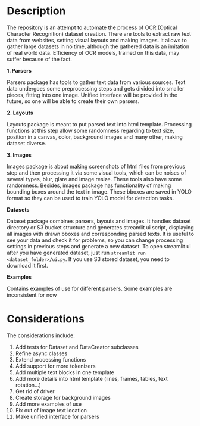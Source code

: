 # Description
The repository is an attempt to automate the process of OCR (Optical Character Recognition) dataset creation. There are tools to extract raw text data from websites, setting visual layouts and making images. It allows to gather large datasets in no time, although the gathered data is an imitation of real world data. Efficiency of OCR models, trained on this data, may suffer because of the fact.

__1. Parsers__

Parsers package has tools to gather text data from various sources. Text data undergoes some preprocessing steps and gets divided into smaller pieces, fitting into one image. Unified interface will be provided in the future, so one will be able to create their own parsers.

__2. Layouts__

Layouts package is meant to put parsed text into html template. Processing functions at this step allow some randomness regarding to text size, position in a canvas, color, background images and many other, making dataset diverse.

__3. Images__

Images package is about making screenshots of html files from previous step and then processing it via some visual tools, which can be noises of several types, blur, glare and image resize. These tools also have some randomness.
Besides, images package has functionality of making bounding boxes around the text in image. These bboxes are saved in YOLO format so they can be used to train YOLO model for detection tasks.

__Datasets__

Dataset package combines parsers, layouts and images. It handles dataset directory or S3 bucket structure and generates streamlit ui script, displaying all images with drawn bboxes and corresponding parsed texts. It is useful to see your data and check it for problems, so you can change processing settings in previous steps and generate a new dataset.
To open streamlit ui after you have generated dataset, just run `streamlit run <dataset_folder>/ui.py`. If you use S3 stored dataset, you need to download it first.

__Examples__

Contains examples of use for different parsers. Some examples are inconsistent for now

# Considerations
The considerations include:
1. Add tests for Dataset and DataCreator subclasses
2. Refine async classes
3. Extend processing functions
4. Add support for more tokenizers
5. Add multiple text blocks in one template
6. Add more details into html template (lines, frames, tables, text rotation...)
7. Get rid of driver
8. Create storage for background images
9. Add more examples of use
10. Fix out of image text location
11. Make unified interface for parsers
